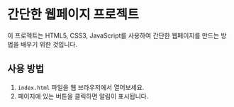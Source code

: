 # 간단한 웹페이지 프로젝트

이 프로젝트는 HTML5, CSS3, JavaScript를 사용하여 간단한 웹페이지를 만드는 방법을 배우기 위한 것입니다.

## 사용 방법

1. `index.html` 파일을 웹 브라우저에서 열어보세요.
2. 페이지에 있는 버튼을 클릭하면 알림이 표시됩니다.
